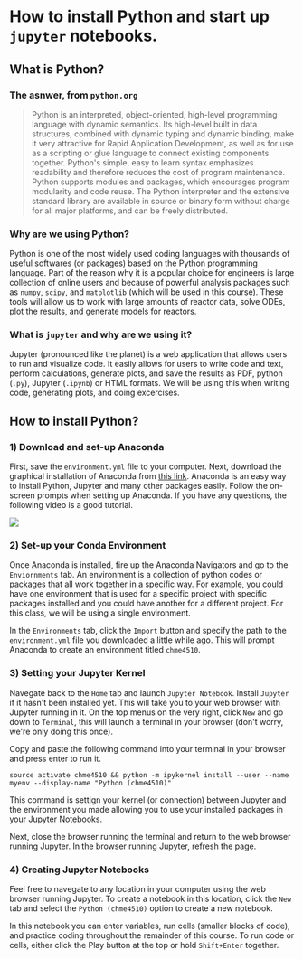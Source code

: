 # How to install Python and start up `jupyter` notebooks.

## What is Python?

### The asnwer, from `python.org`

> Python is an interpreted, object-oriented, high-level programming language with dynamic semantics. Its high-level built in data structures, combined with dynamic typing and dynamic binding, make it very attractive for Rapid Application Development, as well as for use as a scripting or glue language to connect existing components together. Python's simple, easy to learn syntax emphasizes readability and therefore reduces the cost of program maintenance. Python supports modules and packages, which encourages program modularity and code reuse. The Python interpreter and the extensive standard library are available in source or binary form without charge for all major platforms, and can be freely distributed.

### Why are we using Python?

Python is one of the most widely used coding languages with thousands of useful softwares (or packages) based on the Python programming language. Part of the reason why it is a popular choice for engineers is large collection of online users and because of powerful analysis packages such as `numpy`, `scipy`, and `matplotlib` (which will be used in this course). These tools will allow us to work with large amounts of reactor data, solve ODEs, plot the results, and generate models for reactors.

### What is `jupyter` and why are we using it? 

Jupyter (pronounced like the planet) is a web application that allows users to run and visualize code. It easily allows for users to write code and text, perform calculations, generate plots, and save the results as PDF, python (`.py`), Jupyter (`.ipynb`) or HTML formats. We will be using this when writing code, generating plots, and doing excercises. 

## How to install Python?

### 1) Download and set-up Anaconda

First, save the `environment.yml` file to your computer. Next, download the graphical installation of Anaconda from [this link](https://www.anaconda.com/products/individual). Anaconda is an easy way to install Python, Jupyter and many other packages easily. Follow the on-screen prompts when setting up Anaconda. If you have any questions, the following video is a good tutorial.

[![](http://img.youtube.com/vi/LrMOrMb8-3s/0.jpg)](http://www.youtube.com/watch?v=LrMOrMb8-3s "Anaconda Tutorial")

### 2) Set-up your Conda Environment

Once Anaconda is installed, fire up the Anaconda Navigators and go to the `Enviornments` tab. An environment is a collection of python codes or packages that all work together in a specific way. For example, you could have one environment that is used for a specific project with specific packages installed and you could have another for a different project. For this class, we will be using a single environment. 

In the `Environments` tab, click the `Import` button and specify the path to the `environment.yml` file you downloaded a little while ago. This will prompt Anaconda to create an environment titled `chme4510`.

### 3) Setting your Jupyter Kernel

Navegate back to the `Home` tab and launch `Jupyter Notebook`. Install `Jupyter` if it hasn't been installed yet. This will take you to your web browser with Jupyter running in it. On the top menus on the very right, click `New` and go down to `Terminal`, this will launch a terminal in your browser (don't worry, we're only doing this once).

Copy and paste the following command into your terminal in your browser and press enter to run it.

`source activate chme4510 && python -m ipykernel install --user --name myenv --display-name "Python (chme4510)"`

This command is settign your kernel (or connection) between Jupyter and the environment you made allowing you to use your installed packages in your Jupyter Notebooks.

Next, close the browser running the terminal and return to the web browser running Jupyter. In the browser running Jupyter, refresh the page.

### 4) Creating Jupyter Notebooks

Feel free to navegate to any location in your computer using the web browser running Jupyter. To create a notebook in this location, click the `New` tab and select the `Python (chme4510)` option to create a new notebook. 

In this notebook you can enter variables, run cells (smaller blocks of code), and practice coding throughout the remainder of this course. To run code or cells, either click the Play button at the top or hold `Shift+Enter` together. 

